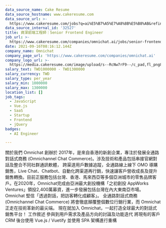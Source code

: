 ```yaml
---
data_source_name: Cake Resume
data_source_hostname: www.cakeresume.com
data_source_url: >-
  https://www.cakeresume.com/jobs?q=ai%E5%B7%A5%E7%A8%8B%E5%B8%AB&refinementList%5Blang_[…]y_type%5D=per_year&range%5Bsalary_range%5D%5Bmin%5D=1000000
data_source_internal_id: '32527'
title: 資深前端工程師｜Senior Frontend Engineer
job_url: >-
  https://www.cakeresume.com/companies/omnichat.ai/jobs/senior-frontend-engineer-74bfb1
date: 2021-09-16T08:16:12.144Z
company_name: Omnichat
company_page_url: 'https://www.cakeresume.com/companies/omnichat.ai'
company_logo_url: >-
  https://media.cakeresume.com/image/upload/s--RcNw7rF9--/c_pad,fl_png8,h_200,w_200/v1650005887/gtjizoifdx95829rcsyg.png
salary_text: TWD1000000 - TWD1300000
salary_currency: TWD
salary_type: per_year
salary_min: 1000000
salary_max: 1300000
location_list: []
job_tags:
  - JavaScript
  - Vue.js
  - SaaS
  - Startup
  - Frontend
  - jQuery
badges:
  - AI Engineer

---
```


關於我們 Omnichat 創辦於 2017年，是來自香港的新創企業，專注於發展全通路對話式商務 (Omnichannel Chat Commerce)。涉及技術和產品包括串接官網對話及整合不同社群通訊軟體， 跨渠道用戶數據追蹤，全通路線上線下 OMO 導購銷售，Live Chat、Chatbot、自動化跨渠道再行銷，快速讓客戶營收成長及提升銷售轉換。目前正服務包括台灣、香港、馬來西亞等多個亞洲城市的零售品牌客戶。在2020年，Omnichat完成由亞洲最大創投機構「之初創投 AppWorks Ventures」領投2,400萬募資，進一步發展包括台灣在內大東南亞市場。 Omnichat 堅信「透過對話，把訪客轉化成顧客」。 全通路對話式商務 (Omnichannel Chat Commerce) 將會徹底顛覆整個數位行銷行業，而 Omnichat 正走在技術革新的最尖端。 現在就加入 Omnichat，一起打造全球最大的對話式銷售平台！ 工作敘述 參與到用戶需求及產品方向的討論及功能迭代 將現有的客戶 CRM 後台使用 Vue.js / Vuetify 並使用 SPA 架構進行重構 